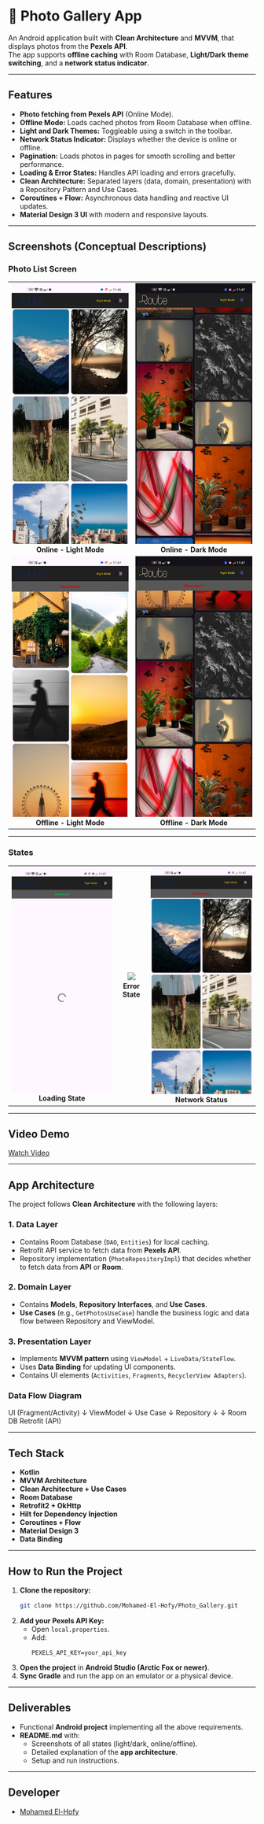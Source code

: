 # 📸 Photo Gallery App

An Android application built with **Clean Architecture** and **MVVM**, that displays photos from the **Pexels API**.  
The app supports **offline caching** with Room Database, **Light/Dark theme switching**, and a **network status indicator**.

---

## **Features**
- **Photo fetching from Pexels API** (Online Mode).
- **Offline Mode:** Loads cached photos from Room Database when offline.
- **Light and Dark Themes:** Toggleable using a switch in the toolbar.
- **Network Status Indicator:** Displays whether the device is online or offline.
- **Pagination:** Loads photos in pages for smooth scrolling and better performance.
- **Loading & Error States:** Handles API loading and errors gracefully.
- **Clean Architecture:** Separated layers (data, domain, presentation) with a Repository Pattern and Use Cases.
- **Coroutines + Flow:** Asynchronous data handling and reactive UI updates.
- **Material Design 3 UI** with modern and responsive layouts.

---

## **Screenshots (Conceptual Descriptions)**

### **Photo List Screen**
<table>
  <tr>
    <td align="center">
      <img src="./screenshots/online_light.jpg" width="100%" />
      <br><b>Online - Light Mode</b>
    </td>
    <td align="center">
      <img src="./screenshots/online_dark.jpg" width="100%" />
      <br><b>Online - Dark Mode</b>
    </td>
  </tr>
  <tr>
    <td align="center">
      <img src="./screenshots/offline_light.jpg" width="100%" />
      <br><b>Offline - Light Mode</b>
    </td>
    <td align="center">
      <img src="./screenshots/offline_dark.jpg" width="100%" />
      <br><b>Offline - Dark Mode</b>
    </td>
  </tr>
</table>

---

### **States**
<table>
  <tr>
    <td align="center">
      <img src="./screenshots/loading.jpg" width="100%" />
      <br><b>Loading State</b>
    </td>
    <td align="center">
      <img src="./screenshots/error.png" width="100%" />
      <br><b>Error State</b>
    </td>
    <td align="center">
      <img src="./screenshots/network_status.jpg" width="100%" />
      <br><b>Network Status</b>
    </td>
  </tr>
</table>

---
## **Video Demo**

[Watch Video](https://github.com/user-attachments/assets/9065622f-e8bf-426d-a93f-1cc1f49ef5d6)



---
## **App Architecture**

The project follows **Clean Architecture** with the following layers:

### **1. Data Layer**
- Contains Room Database (`DAO`, `Entities`) for local caching.
- Retrofit API service to fetch data from **Pexels API**.
- Repository implementation (`PhotoRepositoryImpl`) that decides whether to fetch data from **API** or **Room**.

### **2. Domain Layer**
- Contains **Models**, **Repository Interfaces**, and **Use Cases**.
- **Use Cases** (e.g., `GetPhotosUseCase`) handle the business logic and data flow between Repository and ViewModel.

### **3. Presentation Layer**
- Implements **MVVM pattern** using `ViewModel` + `LiveData/StateFlow`.
- Uses **Data Binding** for updating UI components.
- Contains UI elements (`Activities`, `Fragments`, `RecyclerView Adapters`).

### **Data Flow Diagram**
UI (Fragment/Activity)
↓
ViewModel
↓
Use Case
↓
Repository
↓ ↓
Room DB Retrofit (API)

---

## **Tech Stack**
- **Kotlin**
- **MVVM Architecture**
- **Clean Architecture + Use Cases**
- **Room Database**
- **Retrofit2 + OkHttp**
- **Hilt for Dependency Injection**
- **Coroutines + Flow**
- **Material Design 3**
- **Data Binding**

---

## **How to Run the Project**
1. **Clone the repository:**
    ```bash
    git clone https://github.com/Mohamed-El-Hofy/Photo_Gallery.git
    ```
2. **Add your Pexels API Key:**
   - Open `local.properties`.
   - Add:
     ```properties
     PEXELS_API_KEY=your_api_key
     ```
3. **Open the project** in **Android Studio (Arctic Fox or newer)**.
4. **Sync Gradle** and run the app on an emulator or a physical device.

---

## **Deliverables**
- Functional **Android project** implementing all the above requirements.
- **README.md** with:
  - Screenshots of all states (light/dark, online/offline).
  - Detailed explanation of the **app architecture**.
  - Setup and run instructions.

---



## **Developer**
- [Mohamed El-Hofy](https://github.com/Mohamed-El-Hofy)
